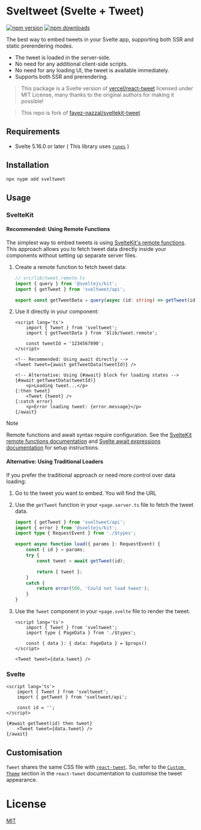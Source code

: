 # Sveltweet (__Svelte + Tweet__)

[![npm version](https://img.shields.io/npm/v/sveltweet?color=yellow)](https://npmjs.com/package/sveltweet)
[![npm downloads](https://img.shields.io/npm/dm/sveltweet?color=yellow)](https://npmjs.com/package/sveltweet)


The best way to embed tweets in your Svelte app, supporting both SSR and static prerendering modes.

- The tweet is loaded in the server-side.
- No need for any additional client-side scripts.
- No need for any loading UI, the tweet is available immediately.
- Supports both SSR and prerendering.

> This package is a Svelte version of [vercel/react-tweet](https://github.com/vercel/react-tweet) licensed under MIT License, many thanks to the original authors for making it possible!

> This repo is fork of [fayez-nazzal/sveltekit-tweet](https://github.com/fayez-nazzal/sveltekit-tweet)

## Requirements
- Svelte 5.16.0 or later ( This library uses [`runes`](https://svelte-5-preview.vercel.app/docs/runes) )

## Installation

```bash
npx nypm add sveltweet
```

## Usage

### SvelteKit

#### Recommended: Using Remote Functions

The simplest way to embed tweets is using [SvelteKit's remote functions](https://svelte.dev/docs/kit/remote-functions). This approach allows you to fetch tweet data directly inside your components without setting up separate server files.

1. Create a remote function to fetch tweet data:

    ```ts
    // src/lib/tweet.remote.ts
    import { query } from '@sveltejs/kit';
    import { getTweet } from 'sveltweet/api';

    export const getTweetData = query(async (id: string) => getTweet(id));
    ```

2. Use it directly in your component:

    ```svelte
    <script lang='ts'>
        import { Tweet } from 'sveltweet';
        import { getTweetData } from '$lib/tweet.remote';

        const tweetId = '1234567890';
    </script>

    <!-- Recommended: Using await directly -->
    <Tweet tweet={await getTweetData(tweetId)} />

    <!-- Alternative: Using {#await} block for loading states -->
    {#await getTweetData(tweetId)}
        <p>Loading tweet...</p>
    {:then tweet}
        <Tweet {tweet} />
    {:catch error}
        <p>Error loading tweet: {error.message}</p>
    {/await}
    ```

> [!NOTE]
> Remote functions and await syntax require configuration. See the [SvelteKit remote functions documentation](https://svelte.dev/docs/kit/remote-functions) and [Svelte await expressions documentation](https://svelte.dev/docs/svelte/await-expressions) for setup instructions.

#### Alternative: Using Traditional Loaders

If you prefer the traditional approach or need more control over data loading:

1.  Go to the tweet you want to embed. You will find the URL
2.  Use the `getTweet` function in your `+page.server.ts` file to fetch the tweet data.

    ```ts
    import { getTweet } from 'sveltweet/api';
    import { error } from '@sveltejs/kit';
    import type { RequestEvent } from './$types';

    export async function load({ params }: RequestEvent) {
        const { id } = params;
        try {
            const tweet = await getTweet(id);

            return { tweet };
        }
        catch {
            return error(500, 'Could not load tweet');
        }
    }

    ```

3.  Use the `Tweet` component in your `+page.svelte` file to render the tweet.

    ```svelte
    <script lang='ts'>
    	import { Tweet } from 'sveltweet';
    	import type { PageData } from './$types';

        const { data }: { data: PageData } = $props()
    </script>

    <Tweet tweet={data.tweet} />
    ```

### Svelte

```svelte
<script lang='ts'>
    import { Tweet } from 'sveltweet';
    import { getTweet } from 'sveltweet/api';

    const id = '';
</script>

{#await getTweet(id) then tweet}
    <Tweet tweet={data.tweet} />
{/await}
```

## Customisation

`Tweet` shares the same CSS file with [`react-tweet`](https://react-tweet.vercel.app/). 
So, refer to the [`Custom Theme`](https://react-tweet.vercel.app/custom-theme) section in the `react-tweet` documentation to customise the tweet appearance.

# License
[MIT](./LICENSE)

